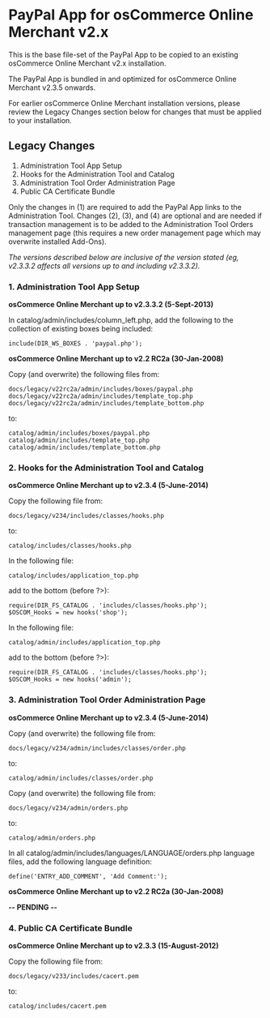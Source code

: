 # PayPal App for osCommerce Online Merchant v2.x

This is the base file-set of the PayPal App to be copied to an existing osCommerce Online Merchant v2.x installation.

The PayPal App is bundled in and optimized for osCommerce Online Merchant v2.3.5 onwards.

For earlier osCommerce Online Merchant installation versions, please review the Legacy Changes section below for changes that must be applied to your installation.

## Legacy Changes

1. Administration Tool App Setup
2. Hooks for the Administration Tool and Catalog
3. Administration Tool Order Administration Page
4. Public CA Certificate Bundle

Only the changes in (1) are required to add the PayPal App links to the Administration Tool. Changes (2), (3), and (4) are optional and are needed if transaction management is to be added to the Administration Tool Orders management page (this requires a new order management page which may overwrite installed Add-Ons).

_The versions described below are inclusive of the version stated (eg, v2.3.3.2 affects all versions up to and including v2.3.3.2)._

### 1. Administration Tool App Setup

**osCommerce Online Merchant up to v2.3.3.2 (5-Sept-2013)**

In catalog/admin/includes/column_left.php, add the following to the collection of existing boxes being included:

    include(DIR_WS_BOXES . 'paypal.php');

**osCommerce Online Merchant up to v2.2 RC2a (30-Jan-2008)**

Copy (and overwrite) the following files from:

    docs/legacy/v22rc2a/admin/includes/boxes/paypal.php
    docs/legacy/v22rc2a/admin/includes/template_top.php
    docs/legacy/v22rc2a/admin/includes/template_bottom.php

to:

    catalog/admin/includes/boxes/paypal.php
    catalog/admin/includes/template_top.php
    catalog/admin/includes/template_bottom.php

### 2. Hooks for the Administration Tool and Catalog

**osCommerce Online Merchant up to v2.3.4 (5-June-2014)**

Copy the following file from:

    docs/legacy/v234/includes/classes/hooks.php

to:

    catalog/includes/classes/hooks.php

In the following file:

    catalog/includes/application_top.php

add to the bottom (before ?>):

    require(DIR_FS_CATALOG . 'includes/classes/hooks.php');
    $OSCOM_Hooks = new hooks('shop');

In the following file:

    catalog/admin/includes/application_top.php

add to the bottom (before ?>):

    require(DIR_FS_CATALOG . 'includes/classes/hooks.php');
    $OSCOM_Hooks = new hooks('admin');

### 3. Administration Tool Order Administration Page

**osCommerce Online Merchant up to v2.3.4 (5-June-2014)**

Copy (and overwrite) the following file from:

    docs/legacy/v234/admin/includes/classes/order.php

to:

    catalog/admin/includes/classes/order.php

Copy (and overwrite) the following file from:

    docs/legacy/v234/admin/orders.php

to:

    catalog/admin/orders.php

In all catalog/admin/includes/languages/LANGUAGE/orders.php language files, add the following language definition:

    define('ENTRY_ADD_COMMENT', 'Add Comment:');

**osCommerce Online Merchant up to v2.2 RC2a (30-Jan-2008)**

**-- PENDING --**

### 4. Public CA Certificate Bundle

**osCommerce Online Merchant up to v2.3.3 (15-August-2012)**

Copy the following file from:

    docs/legacy/v233/includes/cacert.pem

to:

    catalog/includes/cacert.pem
